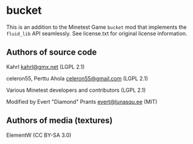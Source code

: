 bucket
=========================
This is an addition to the Minetest Game `bucket` mod that implements the `fluid_lib` API seamlessly.
See license.txt for original license information.

Authors of source code
----------------------
Kahrl <kahrl@gmx.net> (LGPL 2.1)

celeron55, Perttu Ahola <celeron55@gmail.com> (LGPL 2.1)

Various Minetest developers and contributors (LGPL 2.1)

Modified by Evert "Diamond" Prants <evert@lunasqu.ee> (MIT)

Authors of media (textures)
---------------------------
ElementW (CC BY-SA 3.0)
